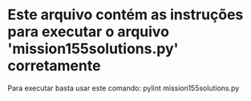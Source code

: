 # Este arquivo contém as instruções para executar o arquivo 'mission155solutions.py' corretamente
Para executar basta usar este comando: pylint mission155solutions.py
